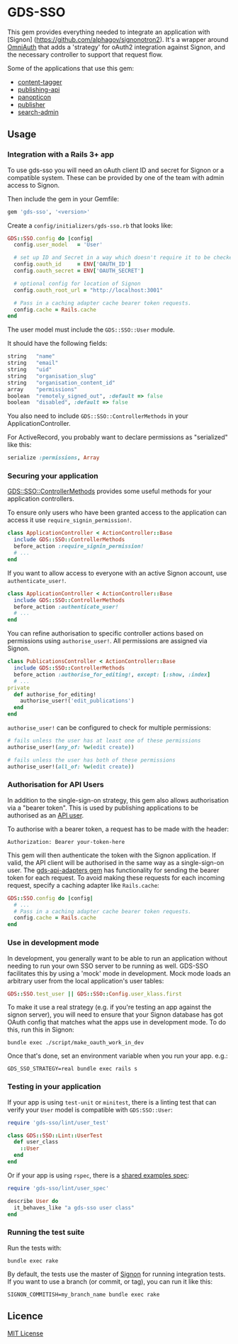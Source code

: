 # GDS-SSO

This gem provides everything needed to integrate an application with [Signon]
(https://github.com/alphagov/signonotron2). It's a wrapper around [OmniAuth](https://github.com/intridea/omniauth) that adds a 'strategy' for oAuth2 integration against Signon,
and the necessary controller to support that request flow.

Some of the applications that use this gem:

- [content-tagger](https://github.com/alphagov/content-tagger)
- [publishing-api](https://github.com/alphagov/publishing-api)
- [panopticon](https://github.com/alphagov/panopticon)
- [publisher](https://github.com/alphagov/publisher)
- [search-admin](https://github.com/alphagov/search-admin)

## Usage

### Integration with a Rails 3+ app

To use gds-sso you will need an oAuth client ID and secret for Signon or a compatible system.
These can be provided by one of the team with admin access to Signon.

Then include the gem in your Gemfile:

```ruby
gem 'gds-sso', '<version>'
```

Create a `config/initializers/gds-sso.rb` that looks like:

```ruby
GDS::SSO.config do |config|
  config.user_model   = 'User'

  # set up ID and Secret in a way which doesn't require it to be checked in to source control...
  config.oauth_id     = ENV['OAUTH_ID']
  config.oauth_secret = ENV['OAUTH_SECRET']

  # optional config for location of Signon
  config.oauth_root_url = "http://localhost:3001"

  # Pass in a caching adapter cache bearer token requests.
  config.cache = Rails.cache
end
```

The user model must include the `GDS::SSO::User` module.

It should have the following fields:

```ruby
string   "name"
string   "email"
string   "uid"
string   "organisation_slug"
string   "organisation_content_id"
array    "permissions"
boolean  "remotely_signed_out", :default => false
boolean  "disabled", :default => false
```

You also need to include `GDS::SSO::ControllerMethods` in your ApplicationController.

For ActiveRecord, you probably want to declare permissions as "serialized" like this:

```ruby
serialize :permissions, Array
```

### Securing your application

[GDS::SSO::ControllerMethods](/lib/gds-sso/controller_methods.rb) provides some useful methods for your application controllers.

To ensure only users who have been granted access to the application can access it use `require_signin_permission!`.

```ruby
class ApplicationController < ActionController::Base
  include GDS::SSO::ControllerMethods
  before_action :require_signin_permission!
  # ...
end
```

If you want to allow access to everyone with an active Signon account, use `authenticate_user!`.

```ruby
class ApplicationController < ActionController::Base
  include GDS::SSO::ControllerMethods
  before_action :authenticate_user!
  # ...
end
```

You can refine authorisation to specific controller actions based on permissions using `authorise_user!`. All permissions are assigned via Signon.

```ruby
class PublicationsController < ActionController::Base
  include GDS::SSO::ControllerMethods
  before_action :authorise_for_editing!, except: [:show, :index]
  # ...
private
  def authorise_for_editing!
    authorise_user!('edit_publications')
  end
end
```

`authorise_user!` can be configured to check for multiple permissions:

```ruby
# fails unless the user has at least one of these permissions
authorise_user!(any_of: %w(edit create))

# fails unless the user has both of these permissions
authorise_user!(all_of: %w(edit create))
```

### Authorisation for API Users

In addition to the single-sign-on strategy, this gem also allows authorisation
via a "bearer token". This is used by publishing applications to be authorised
as an [API user](https://signon.publishing.service.gov.uk/api_users).

To authorise with a bearer token, a request has to be made with the header:

```
Authorization: Bearer your-token-here
```

This gem will then authenticate the token with the Signon application. If
valid, the API client will be authorised in the same way as a single-sign-on
user. The [gds-api-adapters gem](https://github.com/alphagov/gds-api-adapters#app-level-authentication)
has functionality for sending the bearer token for each request. To avoid making
these requests for each incoming request, specify a caching adapter like `Rails.cache`:

```ruby
GDS::SSO.config do |config|
  # ...
  # Pass in a caching adapter cache bearer token requests.
  config.cache = Rails.cache
end
```


### Use in development mode

In development, you generally want to be able to run an application without needing to run your own SSO server to be running as well. GDS-SSO facilitates this by using a 'mock' mode in development. Mock mode loads an arbitrary user from the local application's user tables:

```ruby
GDS::SSO.test_user || GDS::SSO::Config.user_klass.first
```

To make it use a real strategy (e.g. if you're testing an app against the signon server), you will need to ensure that your Signon database has got OAuth config that matches what the apps use in development mode. To do this, run this in Signon:

```
bundle exec ./script/make_oauth_work_in_dev
```

Once that's done, set an environment variable when you run your app. e.g.:

```
GDS_SSO_STRATEGY=real bundle exec rails s
```

### Testing in your application

If your app is using `test-unit` or `minitest`, there is a linting test that can verify your `User` model is compatible with `GDS:SSO::User`:

```ruby
require 'gds-sso/lint/user_test'

class GDS::SSO::Lint::UserTest
  def user_class
    ::User
  end
end
```

Or if your app is using `rspec`, there is a [shared examples spec](/lib/gds-sso/lint/user_spec.rb):

```ruby
require 'gds-sso/lint/user_spec'

describe User do
  it_behaves_like "a gds-sso user class"
end
```

### Running the test suite

Run the tests with:

```
bundle exec rake
```

By default, the tests use the master of [Signon](https://github.com/alphagov/signonotron2) for running integration tests. If you want to use a branch (or commit, or tag), you can run it like this:

```
SIGNON_COMMITISH=my_branch_name bundle exec rake
```

## Licence

[MIT License](LICENCE)
